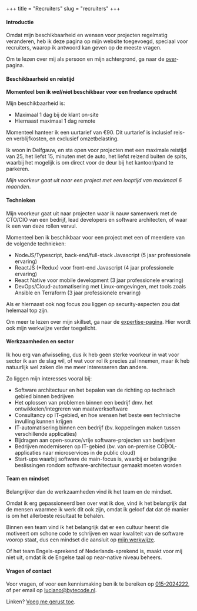 +++
title = "Recruiters"
slug = "recruiters"
+++

#### Introductie

Omdat mijn beschikbaarheid en wensen voor projecten regelmatig veranderen, heb ik deze pagina op mijn website toegevoegd, speciaal voor recruiters, waarop ik antwoord kan geven op de meeste vragen.

Om te lezen over mij als persoon en mijn achtergrond, ga naar de [over](/over)-pagina.

#### Beschikbaarheid en reistijd

**Momenteel ben ik  _wel_/~~niet~~ beschikbaar voor een freelance opdracht**

Mijn beschikbaarheid is:

* Maximaal 1 dag bij de klant on-site
* Hiernaast maximaal 1 dag remote

Momenteel hanteer ik een uurtarief van €90. Dit uurtarief is inclusief reis- en verblijfkosten, en exclusief omzetbelasting.

Ik woon in Delfgauw, en sta open voor projecten met een maximale reistijd van 25, het liefst 15, minuten met de auto, het liefst reizend buiten de spits, waarbij het mogelijk is om direct voor de deur bij het kantoor/pand te parkeren.

_Mijn voorkeur gaat uit naar een project met een looptijd van maximaal 6 maanden_.

#### Technieken

Mijn voorkeur gaat uit naar projecten waar ik nauw samenwerk met de CTO/CIO van een bedrijf, lead developers en software architecten, of waar ik een van deze rollen vervul.

Momenteel ben ik beschikbaar voor een project met een of meerdere van de volgende technieken:

* NodeJS/Typescript, back-end/full-stack Javascript (5 jaar professionele ervaring)
* ReactJS (+Redux) voor front-end Javascript (4 jaar professionele ervaring)
* React Native voor mobile development (3 jaar professionele ervaring)
* DevOps/Cloud-automatisering met Linux-omgevingen, met tools zoals Ansible en Terraform (3 jaar professionele ervaring)

Als er hiernaast ook nog focus zou liggen op security-aspecten zou dat helemaal top zijn.

Om meer te lezen over mijn skillset, ga naar de [expertise-pagina](/expertise). Hier wordt ook mijn werkwijze verder toegelicht.

#### Werkzaamheden en sector

Ik hou erg van afwisseling, dus ik heb geen sterke voorkeur in wat voor sector ik aan de slag wil, of wat voor rol ik precies zal innemen, maar ik heb natuurlijk wel zaken die me meer interesseren dan andere.

Zo liggen mijn interesses vooral bij:

* Software architectuur en het bepalen van de richting op technisch gebied binnen bedrijven
* Het oplossen van problemen binnen een bedrijf dmv. het ontwikkelen/integreren van maatwerksoftware
* Consultancy op IT-gebied, en hoe wensen het beste een technische invulling kunnen krijgen
* IT-automatisering binnen een bedrijf (bv. koppelingen maken tussen verschillende applicaties)
* Bijdragen aan open-source/vrije software-projecten van bedrijven
* Bedrijven moderniseren op IT-gebied (bv. van on-premise COBOL-applicaties naar microservices in de public cloud)
* Start-ups waarbij software de main-focus is, waarbij er belangrijke beslissingen rondom software-architectuur gemaakt moeten worden

#### Team en mindset

Belangrijker dan de werkzaamheden vind ik het team en de mindset.

Omdat ik erg gepassioneerd ben over wat ik doe, vind ik het belangrijk dat de mensen waarmee ik werk dit ook zijn, omdat ik geloof dat dat dé manier is om het allerbeste resultaat te behalen.

Binnen een team vind ik het belangrijk dat er een cultuur heerst die motiveert om schone code te schrijven en waar kwaliteit van de software voorop staat, dus een mindset die aansluit op [mijn werkwijze](https://lucianonooijen.nl/expertise/#werkwijze).

Of het team Engels-sprekend of Nederlands-sprekend is, maakt voor mij niet uit, omdat ik de Engelse taal op near-native niveau beheers.

#### Vragen of contact

Voor vragen, of voor een kennismaking ben ik te bereiken op [015-2024222](callto:0152024222), of per email op [luciano@bytecode.nl](mailto:luciano@bytecode.nl).

Linken? [Voeg me gerust toe](https://www.linkedin.com/in/lucianonooijen/).

